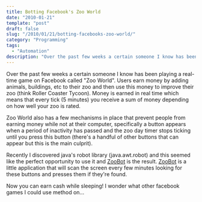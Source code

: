 ```yaml
---
title: Botting Facebook's Zoo World
date: "2010-01-21"
template: "post"
draft: false
slug: "/2010/01/21/botting-facebooks-zoo-world/"
category: "Programming"
tags:
  - "Automation"
description: "Over the past few weeks a certain someone I know has been playing a real-time game on Facebook called \"Zoo World\". Users earn money by adding animals, buildings, etc to their zoo and then use this money to improve their zoo (think Roller Coaster Tycoon). Money is earned in real time which means that every tick (5 minutes) you receive a sum of money depending on how well your zoo is rated."
---
```

Over the past few weeks a certain someone I know has been playing a real-time game on Facebook called "Zoo World". Users earn money by adding animals, buildings, etc to their zoo and then use this money to improve their zoo (think Roller Coaster Tycoon). Money is earned in real time which means that every tick (5 minutes) you receive a sum of money depending on how well your zoo is rated.

Zoo World also has a few mechanisms in place that prevent people from earning money while not at their computer, specifically a button appears when a period of inactivity has passed and the zoo day timer stops ticking until you press this button (there's a handful of other buttons that can appear but this is the main culprit).

Recently I discovered java's robot library (java.awt.robot) and this seemed like the perfect opportunity to use it and [ZooBot](http://www.xmech.net/portfolio/desktop/zoo/) is the result. [ZooBot](http://www.xmech.net/portfolio/desktop/zoo/) is a little application that will scan the screen every few minutes looking for these buttons and presses them if they're found.

Now you can earn cash while sleeping! I wonder what other facebook games I could use method on...